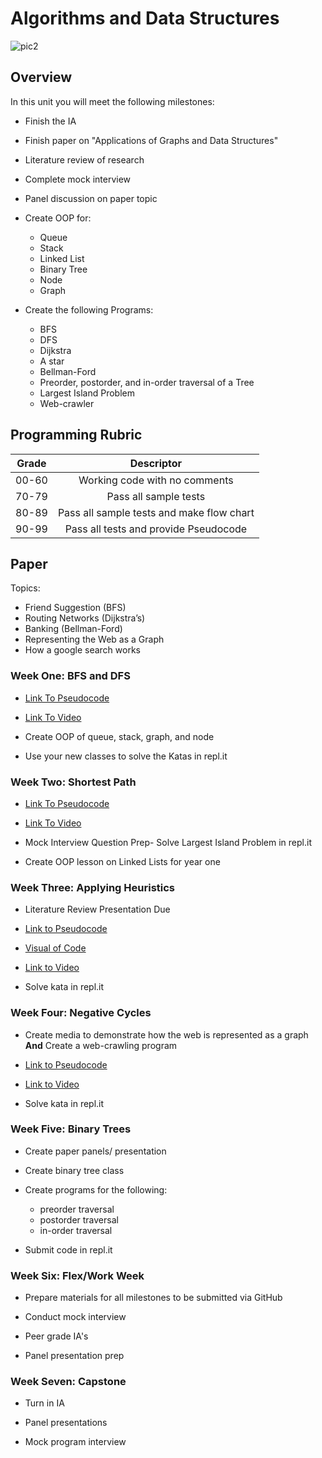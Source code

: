 # Algorithms and Data Structures
![pic2](https://i.kym-cdn.com/entries/icons/original/000/013/564/doge.jpg)
## Overview
In this unit you will meet the following milestones:
- Finish the IA
- Finish paper on "Applications of Graphs and Data Structures"
- Literature review of research
- Complete mock interview
- Panel discussion on paper topic
- Create OOP for:

  - Queue
  - Stack
  - Linked List
  - Binary Tree
  - Node
  - Graph


- Create the following Programs:

  - BFS
  - DFS
  - Dijkstra
  - A star
  - Bellman-Ford
  - Preorder, postorder, and in-order traversal of a Tree
  - Largest Island Problem
  - Web-crawler

## Programming Rubric

| Grade         | Descriptor                                |
| ------------- |:------------------------------------------:
| 00-60         | Working code with no comments             |
| 70-79         | Pass all sample tests                     |  
| 80-89         | Pass all sample tests and make flow chart |
| 90-99         | Pass all tests and provide Pseudocode     |    


## Paper
Topics:
- Friend Suggestion (BFS)
- Routing Networks (Dijkstra’s)
- Banking (Bellman-Ford)
- Representing the Web as a Graph
- How a google search works

### Week One: BFS and DFS

- [Link To Pseudocode](https://ocw.mit.edu/courses/electrical-engineering-and-computer-science/6-006-introduction-to-algorithms-fall-2011/lecture-videos/MIT6_006F11_lec13.pdf)

- [Link To Video](https://ocw.mit.edu/courses/electrical-engineering-and-computer-science/6-006-introduction-to-algorithms-fall-2011/lecture-videos/lecture-13-breadth-first-search-bfs/)

- Create OOP of queue, stack, graph, and node

- Use your new classes to solve the Katas in repl.it

### Week Two: Shortest Path

- [Link To Pseudocode](https://ocw.mit.edu/courses/electrical-engineering-and-computer-science/6-006-introduction-to-algorithms-fall-2011/lecture-videos/MIT6_006F11_lec13.pdf)

- [Link To Video](https://ocw.mit.edu/courses/electrical-engineering-and-computer-science/6-006-introduction-to-algorithms-fall-2011/lecture-videos/lecture-13-breadth-first-search-bfs/)

- Mock Interview Question Prep- Solve Largest Island Problem in repl.it

- Create OOP lesson on Linked Lists for year one

### Week Three: Applying Heuristics
- Literature Review Presentation Due

- [Link to Pseudocode](https://ocw.mit.edu/courses/electrical-engineering-and-computer-science/6-006-introduction-to-algorithms-fall-2011/lecture-videos/MIT6_006F11_lec18.pdf)

- [Visual of Code](https://www.youtube.com/watch?v=ySN5Wnu88nE)

- [Link to Video](https://ocw.mit.edu/courses/electrical-engineering-and-computer-science/6-006-introduction-to-algorithms-fall-2011/lecture-videos/lecture-18-speeding-up-dijkstra/)

- Solve kata in repl.it

### Week Four: Negative Cycles

- Create media to demonstrate how the web is represented as a graph **And** Create a web-crawling program

- [Link to Pseudocode](https://ocw.mit.edu/courses/electrical-engineering-and-computer-science/6-006-introduction-to-algorithms-fall-2011/lecture-videos/MIT6_006F11_lec17.pdf)

- [Link to Video](https://ocw.mit.edu/courses/electrical-engineering-and-computer-science/6-006-introduction-to-algorithms-fall-2011/lecture-videos/lecture-17-bellman-ford/)

- Solve kata in repl.it

### Week Five: Binary Trees
- Create paper panels/ presentation

- Create binary tree class

- Create programs for the following:
  - preorder traversal
  - postorder traversal
  - in-order traversal


- Submit code in repl.it

### Week Six: Flex/Work Week
- Prepare materials for all milestones to be submitted via GitHub

- Conduct mock interview

- Peer grade IA's

- Panel presentation prep


### Week Seven: Capstone
- Turn in IA

- Panel presentations

- Mock program interview
